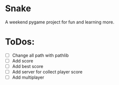 # Snake

A weekend pygame project for fun and learning more.

# ToDos:

- [ ] Change all path with pathlib
- [ ] Add score
- [ ] Add best score
- [ ] Add server for collect player score
- [ ] Add multiplayer